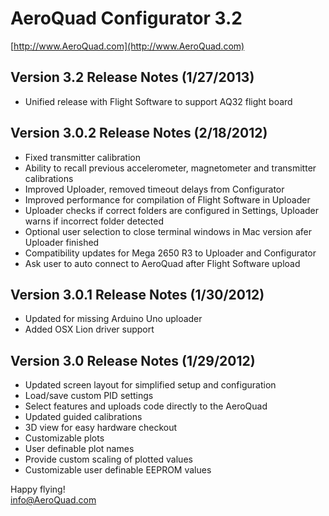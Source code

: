AeroQuad Configurator 3.2
========================================
[http://www.AeroQuad.com](http://www.AeroQuad.com)

Version 3.2 Release Notes (1/27/2013)
----------------------------------------
* Unified release with Flight Software to support AQ32 flight board

Version 3.0.2 Release Notes (2/18/2012)
----------------------------------------
* Fixed transmitter calibration
* Ability to recall previous accelerometer, magnetometer and transmitter calibrations
* Improved Uploader, removed timeout delays from Configurator
* Improved performance for compilation of Flight Software in Uploader
* Uploader checks if correct folders are configured in Settings, Uploader warns if incorrect folder detected
* Optional user selection to close terminal windows in Mac version afer Uploader finished
* Compatibility updates for Mega 2650 R3 to Uploader and Configurator
* Ask user to auto connect to AeroQuad after Flight Software upload

Version 3.0.1 Release Notes (1/30/2012)
----------------------------------------
* Updated for missing Arduino Uno uploader
* Added OSX Lion driver support

Version 3.0 Release Notes (1/29/2012)
----------------------------------------
* Updated screen layout for simplified setup and configuration
* Load/save custom PID settings
* Select features and uploads code directly to the AeroQuad
 * Updated guided calibrations
* 3D view for easy hardware checkout
* Customizable plots
 * User definable plot names
 * Provide custom scaling of plotted values
* Customizable user definable EEPROM values

Happy flying!  
[info@AeroQuad.com](mailto:info@AeroQuad.com)
